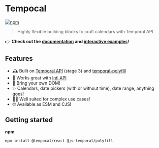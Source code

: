 # Tempocal

[![npm](https://badgen.net/npm/v/@tempocal/react)](https://www.npmjs.com/package/@tempocal/react)

> Highly flexible building blocks to craft calendars with Temporal API

👉 **Check out the [documentation](https://tempocal.pierluc.io/#documentation) and [interactive examples](https://tempocal.pierluc.io/#examples)!**

## Features

- 🕰 Built on [Temporal API](https://github.com/tc39/proposal-temporal) (stage 3) and [temporal-polyfill](https://github.com/js-temporal/temporal-polyfill)
- 🤝 Works great with [Intl API](https://developer.mozilla.org/en-US/docs/Web/JavaScript/Reference/Global_Objects/Intl)
- 🚛 Bring your own DOM!
- ✨ Calendars, date pickers (with or without time), date range, anything goes!
- 🤹‍♂️ Well suited for complex use cases!
- 🤓 Available as ESM and CJS!

## Getting started

**npm**

```
npm install @tempocal/react @js-temporal/polyfill
```
